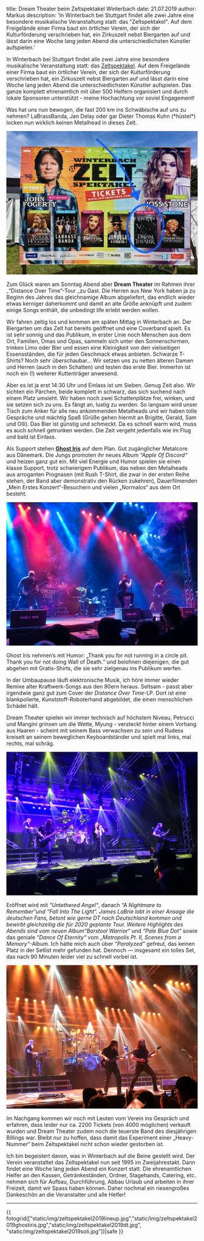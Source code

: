 title: Dream Theater beim Zeltspektakel Winterbach
date: 21.07.2019
author: Markus
description: 'In Winterbach bei Stuttgart findet alle zwei Jahre eine besondere musikalische Veranstaltung statt: das "Zeltspektakel". Auf dem Freigelände einer Firma baut ein örtlicher Verein, der sich der Kulturförderung verschrieben hat, ein Zirkuszelt nebst Biergarten auf und lässt darin eine Woche lang jeden Abend die unterschiedlichsten Künstler aufspielen.'


In Winterbach bei Stuttgart findet alle zwei Jahre eine besondere musikalische Veranstaltung statt: das [Zeltspektakel](https://zeltspektakel.com "Zeltspektakel Winterbach"). Auf dem Freigelände einer Firma baut ein örtlicher Verein, der sich der Kulturförderung verschrieben hat, ein Zirkuszelt nebst Biergarten auf und lässt darin eine Woche lang jeden Abend die unterschiedlichsten Künstler aufspielen. Das ganze komplett ehrenamtlich mit über 500 Helfern organisiert und durch lokale Sponsoren unterstützt - meine Hochachtung vor soviel Engagement!

Was hat uns nun bewogen, die fast 200 km ins Schwäbische auf uns zu nehmen? LaBrassBanda, Jan Delay oder gar Dieter Thomas Kuhn (\*hüstel\*) locken nun wirklich keinen Metalhead in dieses Zelt. 

!["Lineup" des Zeltspektakel 2019](static/img/zeltspektakel2019lineup.jpg#illustration "Lineup")

Zum Glück waren am Sonntag Abend aber **Dream Theater** im Rahmen ihrer _“Distance Over Time“-Tour _zu Gast. Die Herren aus New York haben ja zu Beginn des Jahres das gleichnamige Album abgeliefert, das endlich wieder etwas kerniger daherkommt und damit an alte Größe anknüpft und zudem einige Songs enthält, die unbedingt life erlebt werden wollen.

Wir fahren zeitig los und kommen am späten Mittag in Winterbach an. Der Biergarten um das Zelt hat bereits geöffnet und eine Coverband spielt. Es ist sehr sonnig und das Publikum, in erster Linie noch Menschen aus dem Ort, Familien, Omas und Opas, sammeln sich unter den Sonnenschirmen, trinken Limo oder Bier und essen eine Kleinigkeit von den vielseitigen Essensständen, die für jeden Geschmack etwas anbieten. Schwarze T-Shirts? Noch sehr überschaubar… Wir setzen uns zu netten älteren Damen und Herren (auch in den Schatten) und testen das erste Bier. Immerhin ist noch ein (!) weiterer Kuttenträger anwesend.

Aber es ist ja erst 14:30 Uhr und Einlass ist um Sieben. Genug Zeit also. Wir sichten ein Pärchen, beide komplett in schwarz, das sich suchend nach einem Platz umsieht. Wir haben noch zwei Schattenplätze frei, winken, und sie setzen sich zu uns. Es fängt an, lustig zu werden. So langsam wird unser Tisch zum Anker für alle neu ankommenden Metalheads und wir haben tolle Gespräche und mächtig Spaß (Grüße gehen hiermit an Brigitte, Gerald, Sam und Olli). Das Bier ist günstig und schmeckt. Da es schnell warm wird, muss es auch schnell getrunken werden. Die Zeit vergeht jedenfalls wie im Flug und bald ist Einlass.
 
Als Support stehen **[Ghost Iris](https://ghostiris.bandcamp.com)** auf dem Plan. Gut zugänglicher Metalcore aus Dänemark. Die Jungs promoten ihr neues Album _“Apple Of Discord“_ und heizen ganz gut ein. Mit viel Energie und Humor spielen sie einen klasse Support, trotz schwierigem Publikum, das neben den Metalheads aus arroganten Prognasen (mit Rush T-Shirt, die zwar in der ersten Reihe stehen, der Band aber demonstrativ den Rücken zukehren), Dauerfilmenden „Mein Erstes Konzert“-Besuchern und vielen „Normalos“ aus dem Ort besteht. 

![Ghost Iris: Metalcore aus Dänemark](static/img/zeltspektakel2019ghostiris.jpg#illustration "Ghost Iris")

Ghost Iris nehmen’s mit Humor: „Thank you for not running in a circle pit. Thank you for not doing Wall of Death.“ und belohnen diejenigen, die gut abgehen mit Gratis-Shirts, die sie sehr zielgenau ins Publikum werfen.

In der Umbaupause läuft elektronische Musik, ich höre immer wieder Remixe alter Kraftwerk-Songs aus den 80ern heraus.  Seltsam - passt aber irgendwie ganz gut zum Cover der _Distance Over Time_-LP. Dort ist eine blankpolierte, Kunststoff-Roboterhand abgebildet, die einen menschlichen Schädel hält.

Dream Theater spielen wir immer technisch auf höchstem Niveau, Petrucci und Mangini grinsen um die Wette, Myung - versteckt hinter einem Vorhang aus Haaren - scheint mit seinem Bass verwachsen zu sein und Rudess kreiselt an seinem beweglichen Keyboardständer und spielt mal links, mal rechts, mal schräg. 

![Dream Theater beim Zeltspektakel Winterbach](static/img/zeltspektakel2019dt.jpg#illustration "Dream Theater")

Eröffnet wird mit _“Untethered Angel“_, danach _“A Nightmare to Remember“_und _“Fall Into The Light“_. James LaBrie lobt in einer Ansage die deutschen Fans, betont wie gerne DT nach Deutschland kommen und bewirbt gleichzeitig die für 2020 geplante Tour. 
Weitere Highlights des Abends sind vom neuen Album_“Barstool Warrior“_ und _“Pale Blue Dot“_ sowie das geniale _“Dance Of  Eternity“_ vom _„Metropolis Pt. II, Scenes from a Memory“_-Album.
Ich hätte mich auch über _“Paralyzed”_ gefreut, das keinen Platz in der Setlist mehr gefunden hat. Dennoch — insgesamt ein tolles Set, das nach 90 Minuten leider viel zu schnell vorbei ist. 

![Die beiden Johns beim Doppelsolo](static/img/zeltspektakel2019soli.jpg#illustration "Solo")

Im Nachgang kommen wir noch mit Leuten vom Verein ins Gespräch und erfahren, dass leider nur ca. 2200 Tickets (von 4000 möglichen) verkauft wurden und Dream Theater zudem noch die teuerste Band des diesjährigen Billings war. Bleibt nur zu hoffen, dass damit das Experiment einer „Heavy-Nummer“ beim Zeltspektakel nicht schon wieder gestorben ist. 

Ich bin begeistert davon, was in Winterbach auf die Beine gestellt wird. Der Verein veranstaltet das Zeltspektakel nun seit 1995 im Zweijahrestakt. Dann findet eine Woche lang jeden Abend ein Konzert statt. Die ehrenamtlichen Helfer an den Kassen, Getränkeständen, Ordner, Stagehands, Catering, etc. nehmen sich für Aufbau, Durchführung, Abbau Urlaub und arbeiten in ihrer Freizeit, damit wir Spass haben können. Daher nochmal ein riesengroßes Dankeschön an die Veranstalter und alle Helfer!

<hr/>
{{ fotogrid(["static/img/zeltspektakel2019lineup.jpg","static/img/zeltspektakel2019ghostiris.jpg","static/img/zeltspektakel2019dt.jpg", "static/img/zeltspektakel2019soli.jpg"])|safe }}
